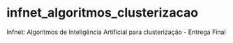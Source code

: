# infnet_algoritmos_clusterizacao
Infnet: Algoritmos de Inteligência Artificial para clusterização - Entrega Final
